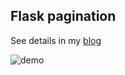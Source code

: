 ## Flask pagination

See details in my [blog](https://smirnov-am.github.io/2018/09/20/flask-pagination-macro.html) 

![demo](https://github.com/smirnov-am/flask-pager/blob/master/demo.gif?raw=true "demo gif")